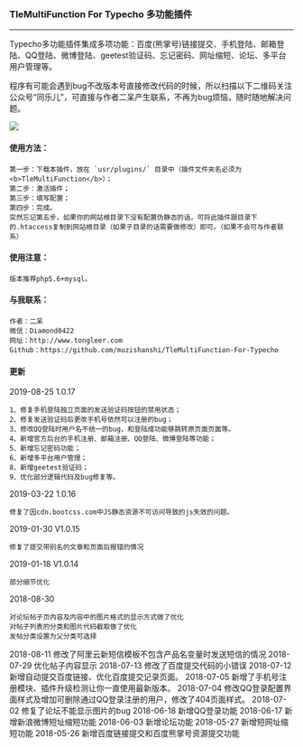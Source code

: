 ### TleMultiFunction For Typecho 多功能插件
---

Typecho多功能插件集成多项功能：百度(熊掌号)链接提交、手机登陆、邮箱登陆、QQ登陆、微博登陆、geetest验证码、忘记密码、网址缩短、论坛、多平台用户管理等。

程序有可能会遇到bug不改版本号直接修改代码的时候，所以扫描以下二维码关注公众号“同乐儿”，可直接与作者二呆产生联系，不再为bug烦恼，随时随地解决问题。

<img src="http://me.tongleer.com/content/uploadfile/201706/008b1497454448.png">

#### 使用方法：

	第一步：下载本插件，放在 `usr/plugins/` 目录中（插件文件夹名必须为<b>TleMultiFunction</b>）；
	第二步：激活插件；
	第三步：填写配置；
	第四步：完成。
	突然忘记第五步，如果你的网站根目录下没有配置伪静态的话，可将此插件跟目录下的.htaccess复制到网站根目录（如果子目录的话需要做修改）即可。（如果不会可与作者联系）

#### 使用注意：

	版本推荐php5.6+mysql。

#### 与我联系：

	作者：二呆
	微信：Diamond0422
	网址：http://www.tongleer.com
	Github：https://github.com/muzishanshi/TleMultiFunction-For-Typecho

#### 更新

2019-08-25 1.0.17

	1、修复手机登陆独立页面的发送验证码按钮的禁用状态；
	2、修复发送验证码后更改手机号依然可以注册的bug；
	3、修改QQ登陆时用户名不统一的bug，和登陆成功能够跳转原页面页面等。
	4、新增官方后台的手机注册、邮箱注册、QQ登陆、微博登陆等功能；
	5、新增忘记密码功能；
	6、新增多平台用户管理；
	8、新增geetest验证码；
	9、优化部分逻辑代码及bug修复等。
	
2019-03-22 1.0.16

	修复了因cdn.bootcss.com中JS静态资源不可访问导致的js失效的问题。
	
2019-01-30 V1.0.15

	修复了提交带别名的文章和页面后报错的情况
	
2019-01-18 V1.0.14

	部分细节优化
	
2018-08-30

	对论坛帖子页内容及内容中的图片格式的显示方式做了优化
	对帖子列表的分类和图片代码截取做了优化
	发帖分类设置为父分类可选择
	
2018-08-11 修改了阿里云新短信模板不包含产品名变量时发送短信的情况
2018-07-29 优化帖子内容显示
2018-07-13 修改了百度提交代码的小错误
2018-07-12 新增自动提交百度链接、优化百度提交记录页面。
2018-07-05 新增了手机号注册模块、插件升级检测让你一直使用最新版本。
2018-07-04 修改QQ登录配置界面样式及增加可删除通过QQ登录注册的用户，修改了404页面样式。
2018-07-02 修复了论坛不能显示图片的bug
2018-06-18 新增QQ登录功能
2018-06-17 新增新浪微博短址缩短功能
2018-06-03 新增论坛功能
2018-05-27 新增短网址缩短功能
2018-05-26 新增百度链接提交和百度熊掌号资源提交功能